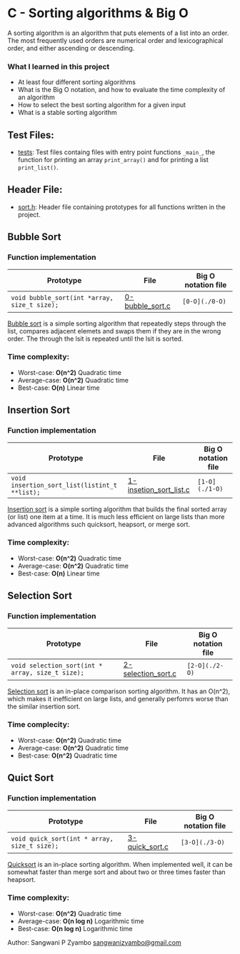 # C - Sorting algorithms & Big O
A sorting algorithm is an algorithm that puts elements of a list into an order. The most frequently used orders
are numerical order and lexicographical order, and either ascending or descending.

### What I learned in this project
* At least four different sorting algorithms
* What is the Big O notation, and how to evaluate the time complexity of an algorithm
* How to select the best sorting algorithm for a given input
* What is a stable sorting algorithm

## Test Files:
* [tests](./tests): Test files containg files with entry point functions `_main_`, the function for printing an array `print_array()` and for printing a list `print_list()`.

## Header File:

* [sort.h](./sort.h): Header file containing prototypes for all functions written in the project.

## Bubble Sort
### Function implementation

| Prototype  				       | File 				      | Big O notation file |
| ---------------------------------------------|--------------------------------------| --------------------|
| `void bubble_sort(int *array, size_t size);` |[0-bubble_sort.c](./0-bubble_sort.c)|`[0-O](./0-O)`	    |

[Bubble sort](https://en.wikipedia.org/wiki/Bubble_sort) is a simple sorting algorithm that repeatedly steps through the list, compares adjacent elemets and swaps them if they are in the wrong order. The through the lsit is repeated until the lsit is sorted. 
### Time complexity:
* Worst-case: __O(n^2)__ Quadratic time
* Average-case: __O(n^2)__ Quadratic time
* Best-case: __O(n)__ Linear time

## Insertion Sort
### Function implementation

| Prototype  				      | File 				   		    | Big O notation file |
| --------------------------------------------|-----------------------------------------------------| --------------------|
|`void insertion_sort_list(listint_t **list);`|[1-insetion_sort_list.c](./1-insertion_sort_list.c)| `[1-O](./1-O)`      |

[Insertion sort](https://en.wikipedia.org/wiki/Insertion_sort) is a simple sorting algorithm that builds the final sorted array (or list) one item at a time. It is much less efficient on large lists than more advanced algorithms such quicksort, heapsort, or merge sort.
### Time complexity:
* Worst-case: __O(n^2)__ Quadratic time
* Average-case: __O(n^2)__ Quadratic time
* Best-case: __O(n)__ Linear time

## Selection Sort
### Function implementation
 
| Prototype  				          | File		                        | Big O notation file |
| ------------------------------------------------|---------------------------------------------| --------------------|
|`void selection_sort(int * array, size_t size);` | [2-selection_sort.c](./2-selection_sort.c)  | `[2-O](./2-O)`      |

[Selection sort](https://en.wikipedia.org/wiki/Selection_sort) is an in-place comparison sorting algorithm. It has an O(n^2), which makes it inefficient on large lists, and generally perfomrs worse than the similar insertion sort.
### Time complecity:
* Worst-case: __O(n^2)__ Quadratic time
* Average-case: __O(n^2)__ Quadratic time
* Best-case: __O(n^2)__ Quadratic time

## Quict Sort
### Function implementation

| Prototype  				      | File 				    | Big O notation file |
| --------------------------------------------|-------------------------------------| --------------------|
|`void quick_sort(int * array, size_t size);` | [3-quick_sort.c](./3-quick_sort.c)  | `[3-O](./3-O)`      |

[Quicksort](https://en.wikipedia.org/wiki/Quicksort) is an in-place sorting algorithm. When implemented well, it can be somewhat faster than merge sort and about two or three times faster than heapsort.
### Time complexity:
* Worst-case: __O(n^2)__ Quadratic time
* Average-case: __O(n log n)__ Logarithmic time
* Best-case: __O(n log n)__ Logarithmic time

Author: Sangwani P Zyambo <sangwanizyambo@gmail.com>
